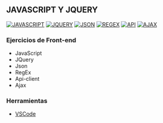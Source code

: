 ## JAVASCRIPT Y JQUERY
[![JAVASCRIPT](https://img.shields.io/badge/JAVASCRIPT-EFD81D?style=for-the-badge&logo=JAVASCRIPT&logoColor=white&labelColor=101010)]()
[![JQUERY](https://img.shields.io/badge/JQUERY-0F67AE?style=for-the-badge&logo=JQUERY&logoColor=white&labelColor=101010)]()
[![JSON](https://img.shields.io/badge/JSON-caccd1?style=for-the-badge&logo=JSON&logoColor=white&labelColor=101010)]()
[![REGEX](https://img.shields.io/badge/REGEX-2c9f45?style=for-the-badge&label=RGX&logoColor=white&labelColor=101010)]()
[![API](https://img.shields.io/badge/API_CLIENT-7d3f98?style=for-the-badge&label=API&logoColor=white&labelColor=101010)]()
[![AJAX](https://img.shields.io/badge/AJAX-f7df1e?style=for-the-badge&label=&#8593;&#8595;&logoColor=white&labelColor=101010)]()

### Ejercicios de Front-end
 - JavaScript
 - JQuery
 - Json
 - RegEx
 - Api-client
 - Ajax

### Herramientas
- [VSCode](https://code.visualstudio.com/)
